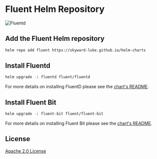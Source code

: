 # Fluent Helm Repository

![Fluentd](https://www.fluentd.org/assets/img/miscellany/fluentd-logo_2x.png)

## Add the Fluent Helm repository

```sh
helm repo add fluent https://skyward-luke.github.io/helm-charts
```

## Install Fluentd

```sh
helm upgrade -i fluentd fluent/fluentd
```

For more details on installing FluentD please see the [chart's README](https://github.com/skyward-luke/helm-charts/tree/master/charts/fluentd).

## Install Fluent Bit

```sh
helm upgrade -i fluent-bit fluent/fluent-bit
```

For more details on installing Fluent Bit please see the [chart's README](https://github.com/skyward-luke/helm-charts/tree/master/charts/fluent-bit).

## License

[Apache 2.0 License](https://www.apache.org/licenses/LICENSE-2.0)
